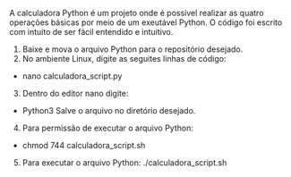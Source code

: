 A calculadora Python é um projeto onde é possível realizar as quatro operações básicas por meio de um exeutável Python.
O código foi escrito com intuito de ser fácil entendido e intuitivo.

1. Baixe e mova o arquivo Python para o repositório desejado.
2. No ambiente Linux, digite as seguites linhas de código:
  - nano calculadora_script.py
3. Dentro do editor nano digite:
  - Python3
Salve o arquivo no diretório desejado.
4. Para permissão de executar o arquivo Python:
  - chmod 744 calculadora_script.sh 
5. Para executar o arquivo Python: ./calculadora_script.sh
  
